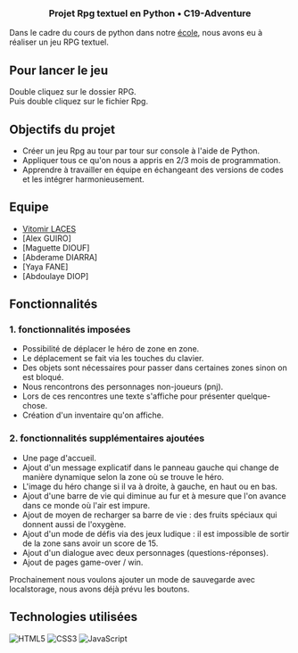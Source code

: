 ### <p align="center"> Projet Rpg textuel en Python • C19-Adventure</p>




Dans le cadre du cours de python dans notre [école](https://www.hetic.net/), nous avons eu à réaliser un jeu RPG textuel.<br/>


## Pour lancer le jeu

Double cliquez sur le dossier RPG.<br/>
Puis double cliquez sur le fichier Rpg.<br/> 

## Objectifs du projet

- Créer un jeu Rpg au tour par tour sur console à l'aide de Python.
- Appliquer tous ce qu'on nous a appris en 2/3 mois de programmation.
- Apprendre à travailler en équipe en échangeant des versions de codes et les intégrer harmonieusement. 

## Equipe
- [Vitomir LACES](https://github.com/vitolinho) 
- [Alex GUIRO]
- [Maguette DIOUF]
- [Abderame DIARRA]
- [Yaya FANE]
- [Abdoulaye DIOP]

## Fonctionnalités

### 1. fonctionnalités imposées
-  Possibilité de déplacer le héro de zone en zone.
-  Le déplacement se fait via les touches du clavier. 
-  Des objets sont nécessaires pour passer dans certaines zones sinon on est bloqué. 
-  Nous rencontrons des personnages non-joueurs (pnj).
-  Lors de ces rencontres une texte s'affiche pour présenter quelque-chose. 
-  Création d'un inventaire qu'on affiche.

### 2. fonctionnalités supplémentaires ajoutées
- Une page d'accueil. 
- Ajout d'un message explicatif dans le panneau gauche qui change de manière dynamique selon la zone où se trouve le héro.
- L'image du héro change si il va à droite, à gauche, en haut ou en bas. 
- Ajout d'une barre de vie qui diminue au fur et à mesure que l'on avance dans ce monde où l'air est impure. 
- Ajout de moyen de recharger sa barre de vie : des fruits spéciaux qui donnent aussi de l'oxygène. 
- Ajout d'un mode de défis via des jeux ludique : il est impossible de sortir de la zone sans avoir un score de 15. 
- Ajout d'un dialogue avec deux personnages (questions-réponses). 
- Ajout de pages game-over / win.

Prochainement nous voulons ajouter un mode de sauvegarde avec localstorage, nous avons déjà prévu les boutons.

## Technologies utilisées

![HTML5](https://img.shields.io/badge/html5-%23E34F26.svg?style=for-the-badge&logo=html5&logoColor=white)
![CSS3](https://img.shields.io/badge/css3-%231572B6.svg?style=for-the-badge&logo=css3&logoColor=white)
![JavaScript](https://img.shields.io/badge/javascript-%23323330.svg?style=for-the-badge&logo=javascript&logoColor=%23F7DF1E)

